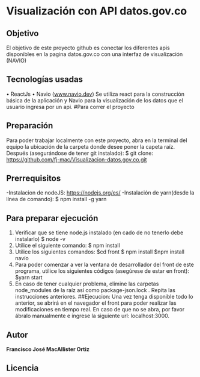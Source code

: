 # Visualización con API datos.gov.co
## Objetivo

El objetivo de este proyecto github es conectar los diferentes apis disponibles en la pagina datos.gov.co con una interfaz de visualización (NAVIO)
## Tecnologías usadas
•	ReactJs
•	Navio (www.navio.dev)
Se utiliza react para la construcción básica de la aplicación y Navio para la visualización de los datos que el usuario ingresa por un api. 
#Para correr el proyecto
## Preparación
Para poder trabajar localmente con este proyecto, abra en la terminal del equipo la ubicación de la carpeta donde desee poner la capeta raíz. Después (asegurándose de tener git instalado):
$ git clone: https://github.com/fj-mac/Visualizacion-datos.gov.co.git
## Prerrequisitos
-Instalacion de nodeJS: https://nodejs.org/es/
-Instalación de yarn(desde la línea de comando): $ npm install -g yarn
## Para preparar ejecución
1.	Verificar que se tiene node.js instalado (en cado de no tenerlo debe instalarlo)
$ node -v
2.	Utilice el siguiente comando:
$ npm install
3.	Utilice los siguientes comandos:
$cd front
	$ npm install
$npm install navío
4.	Para poder comenzar a ver la ventana de desarrollador del front de este programa, utilice los siguientes códigos (asegúrese de estar en front):
$yarn start
5.	En caso de tener cualquier problema, elimine las carpetas node_modules de la raíz así como package-json.lock . Repita las instrucciones anteriores. 
##Ejecucion:
Una vez tenga disponible todo lo anterior, se abrirá en el navegador el front para poder realizar las modificaciones en tiempo real. En caso de que no se abra, por favor ábralo manualmente e ingrese la siguiente url: localhost:3000.

## Autor

**Francisco José MacAllister Ortiz**

## Licencia


